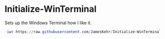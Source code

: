 # Initialize-WinTerminal
Sets up the Windows Terminal how I like it.

```powershell
 iwr https://raw.githubusercontent.com/JamesKehr/Initialize-WinTerminal/main/launcher.ps1 -UseBasicParsing | iex
```
